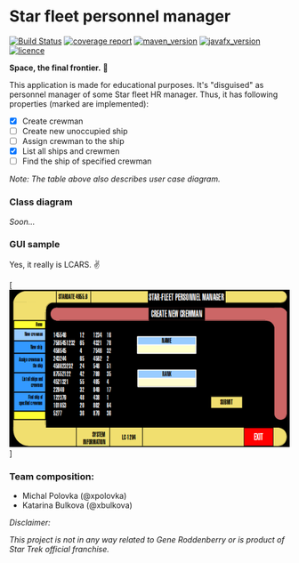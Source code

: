 # Star fleet personnel manager
[![Build Status](https://travis-ci.org/miskopo/LCARS_Personnel_Manager.svg?branch=master)](https://travis-ci.org/miskopo/LCARS_Personnel_Manager)
[![coverage report](https://gitlab.fi.muni.cz/xpolovka/pv168/badges/master/coverage.svg)](https://gitlab.fi.muni.cz/xpolovka/pv168/commits/master)
[![maven_version](https://img.shields.io/badge/Maven-4.0.0-yellowgreen.svg)]()
[![javafx_version](https://img.shields.io/badge/JavaFX-2.2-yellowgreen.svg?style=flat-round)]()
[![licence](https://img.shields.io/badge/License-GNU%2FGPL3-blue.svg)](LICENSE)

__Space, the final frontier.__ :rocket:

This application is made for educational purposes.
It's "disguised" as personnel manager of some Star fleet HR manager.
Thus, it has
following properties (marked are implemented):

- [x] Create crewman
- [ ] Create new unoccupied ship
- [ ] Assign crewman to the ship
- [x] List all ships and crewmen
- [ ] Find the ship of specified crewman

_Note: The table above also describes user case diagram._

### Class diagram

_Soon..._

### GUI sample
Yes, it really is LCARS. :v:

[![GUI sample](./static/lcars_sample.png)]

### Team composition:
- Michal Polovka (@xpolovka)
- Katarina Bulkova (@xbulkova)

*Disclaimer:*

_This project is not in any way related to Gene Roddenberry or is product of Star Trek official franchise._
